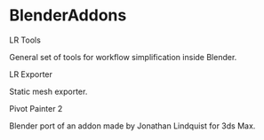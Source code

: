 # BlenderAddons

LR Tools

General set of tools for workflow simplification inside Blender.


LR Exporter

Static mesh exporter.



Pivot Painter 2 

Blender port of an addon made by Jonathan Lindquist for 3ds Max. 
